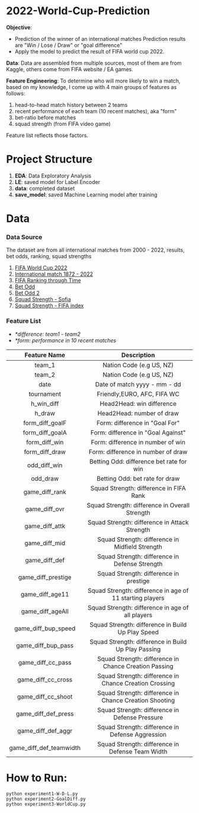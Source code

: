 # 2022-World-Cup-Prediction
__Objective__:
- Prediction of the winner of an international matches Prediction results are  "Win / Lose / Draw" or "goal difference"
- Apply the model to predict the result of FIFA world cup 2022.

__Data__: Data are assembled from multiple sources, most of them are from Kaggle, others come from FIFA website / EA games.

__Feature Engineering__: To determine who will more likely to win a match, based on my knowledge, I come up with 4 main groups of features as follows:
1. head-to-head match history between 2 teams
2. recent performance of each team (10 recent matches), aka "form"
3. bet-ratio before matches
4. squad strength (from FIFA video game)

Feature list reflects those factors.

# Project Structure
1. __EDA__: Data Exploratory Analysis
2. __LE__: saved model for Label Encoder
3. __data__: completed dataset
4. __save_model__: saved Machine Learning model after training

# Data
### Data Source
The dataset are from all international matches from 2000 - 2022, results, bet odds, ranking, squad strengths
1. [FIFA World Cup 2022](https://www.kaggle.com/datasets/muhammad4hmed/2022-fifa-worldcup-qatar-full-live-dataset)
2. [International match 1872 - 2022](https://www.kaggle.com/martj42/international-football-results-from-1872-to-2017/data)
3. [FIFA Ranking through Time](https://www.fifa.com/fifa-world-ranking/ranking-table/men/index.html)
4. [Bet Odd](https://www.kaggle.com/austro/beat-the-bookie-worldwide-football-dataset/data)
5. [Bet Odd 2](http://www.oddsportal.com)
6. [Squad Strength - Sofia](https://sofifa.com/players/top)
7. [Squad Strength - FIFA index](https://www.fifaindex.com/)


### Feature List
- _*difference: team1 - team2_
- _*form: performance in 10 recent matches_

| Feature Name  | Description              |
|:-------------:|:------------------------:|
| team_1        | Nation Code (e.g US, NZ)      | 
| team_2        | Nation Code  (e.g US, NZ)     | 
| date          | Date of match yyyy - mm - dd  | 
| tournament    | Friendly,EURO, AFC, FIFA WC   | 
| h_win_diff    | Head2Head: win difference      |   
| h_draw        | Head2Head: number of draw      |   
| form_diff_goalF | Form: difference in "Goal For" |   
| form_diff_goalA | Form: difference in "Goal Against" |   
| form_diff_win   | Form: difference in number of win  |   
| form_diff_draw  | Form: difference in number of draw |   
| odd_diff_win    | Betting Odd: difference bet rate for win  | 
| odd_draw        | Betting Odd: bet rate for draw            | 
| game_diff_rank  | Squad Strength: difference in FIFA Rank   | 
| game_diff_ovr   | Squad Strength: difference in Overall Strength  | 
|game_diff_attk   | Squad Strength: difference in Attack Strength   | 
|game_diff_mid    | Squad Strength: difference in Midfield Strength | 
|game_diff_def    | Squad Strength: difference in Defense Strength  | 
|game_diff_prestige | Squad Strength: difference in prestige        | 
|game_diff_age11    | Squad Strength: difference in age of 11 starting players  | 
|game_diff_ageAll   | Squad Strength: difference in age of all players          | 
|game_diff_bup_speed| Squad Strength: difference in Build Up Play Speed         | 
|game_diff_bup_pass | Squad Strength: difference in Build Up Play Passing       | 
|game_diff_cc_pass  | Squad Strength: difference in Chance Creation Passing     | 
|game_diff_cc_cross | Squad Strength: difference in Chance Creation Crossing    | 
|game_diff_cc_shoot | Squad Strength: difference in Chance Creation Shooting    | 
|game_diff_def_press| Squad Strength: difference in Defense Pressure            | 
|game_diff_def_aggr | Squad Strength: difference in Defense Aggression          | 
|game_diff_def_teamwidth  | Squad Strength: difference in Defense Team Width    | 

# How to Run:

```
python experiment1-W-D-L.py
python experiment2-GoalDiff.py
python experiment3-WorldCup.py
```